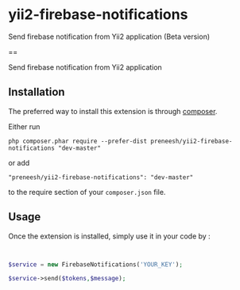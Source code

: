 # yii2-firebase-notifications
Send firebase notification from Yii2 application (Beta version)

==

Send firebase notification from Yii2 application

Installation
------------

The preferred way to install this extension is through [composer](http://getcomposer.org/download/).

Either run

```
php composer.phar require --prefer-dist preneesh/yii2-firebase-notifications "dev-master"
```

or add

```
"preneesh/yii2-firebase-notifications": "dev-master"
```

to the require section of your `composer.json` file.


Usage
-----

Once the extension is installed, simply use it in your code by  :

```php


$service = new FirebaseNotifications('YOUR_KEY');

$service->send($tokens,$message);
